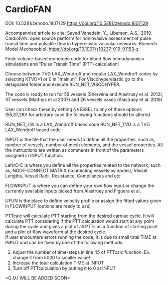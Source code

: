 # CardioFAN
DOI: 10.5281/zenodo.1807129
https://doi.org/10.5281/zenodo.1807129

Accompannied article to cite:
Seyed Vahedein, Y., Liberson, A.S., 2019. CardioFAN: open source platform for noninvasive assessment of pulse transit time and pulsatile flow in hyperelastic vascular networks. Biomech Model Mechanobiol. https://doi.org/10.1007/s10237-019-01163-z

Finite volume-based monotone code for blood flow hemodynamics simulations and "Pulse Transit Time" (PTT) calculation!

Choose between TVD LAX_Wendroff and regular LAX_Wendroff codes by selecting KTVD=1 or 0 in "main.m".
For Viscohyperelastic go to the designated folder and execute RUN_NET_VISCOHYPER.

The code is ready to run for 55 vessels (Sherwina and Alastruey et al. 2012), 37 vessels (Matthys et al 2007) and 26 vessels cases (Alastruey et al. 2016)

User can check these by setting NVESSEL to any of these options (55,37,26)! for arbitrary case the following functions should be altered.

RUN_NET_LW is a LAX_Wendroff based code
RUN_NET_TVD is a TVD LAX_Wendroff based code

INPUT is the file that the user needs to define all the properties, such as, number of vessels, number of mesh elements, and the vessel properties. All the instructions are written as comments in front of the parameters assigned in INPUT function.

LaNrCrC is where you define all the properties related to the network, such as, NODE-CONNECT MATRIX (connecting vessels by nodes), Vessel Lengths, Vessel Radii, Resistance, Compliances and etc.

FLOWINPUT is where you can define your own flow input or change the currently available inputs picked from Alastruey and Figuera et al.

UFUN is the place to define velocity profile or assign the fitted values given in FLOWINPUT (options are ready to use)

PTTcalc will calculate PTT starting from the desired cardiac cycle. It will calculate PTT considering if the PTT calculation would start at any point during the cycle and gives a plot of all PTTs as a function of starting point and a plot of flow waveform at the desired cycle.  
If user encounters errors running the code, it is due to small total TIME at INPUT and can be fixed by one of the following methods:
1) Adjust the number of time-steps in line 45 of PTTcalc function. Ex. change it from 5000 to smaller value! 
2) Increase the total calculation TIME at INPUT
3) Turn off PTTcalculation by putting it to 0 at INPUT


<G.U.I WILL BE ADDED SOON>
